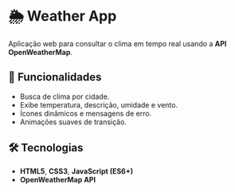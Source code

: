 # 🌦️ Weather App

Aplicação web para consultar o clima em tempo real usando a **API OpenWeatherMap**.

## 🚀 Funcionalidades
- Busca de clima por cidade.  
- Exibe temperatura, descrição, umidade e vento.  
- Ícones dinâmicos e mensagens de erro.  
- Animações suaves de transição.  

## 🛠️ Tecnologias
- **HTML5**, **CSS3**, **JavaScript (ES6+)**  
- **OpenWeatherMap API**  



